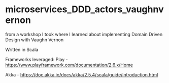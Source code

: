 # microservices_DDD_actors_vaughnvernon
from a workshop I took where I learned about implementing Domain Driven Design with Vaughn Vernon

Written in Scala

Frameworks leveraged:
Play - https://www.playframework.com/documentation/2.6.x/Home

Akka - https://doc.akka.io/docs/akka/2.5.4/scala/guide/introduction.html
